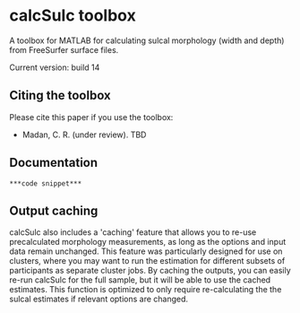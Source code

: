 # calcSulc toolbox
A toolbox for MATLAB for calculating sulcal morphology (width and depth) from FreeSurfer surface files.

Current version: build 14

## Citing the toolbox
Please cite this paper if you use the toolbox:
* Madan, C. R. (under review). TBD

## Documentation

```
***code snippet***
```

## Output caching
calcSulc also includes a 'caching' feature that allows you to re-use precalculated morphology measurements, as long as the options and input data remain unchanged. This feature was particularly designed for use on clusters, where you may want to run the estimation for different subsets of participants as separate cluster jobs. By caching the outputs, you can easily re-run calcSulc for the full sample, but it will be able to use the cached estimates. This function is optimized to only require re-calculating the the sulcal estimates if relevant options are changed.